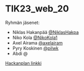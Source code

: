 # TIK23_web_20

Ryhmän jäsenet:  
- Niklas Hakanpää [@NiklasHakpa](https://github.com/NiklasHakpa)  
- Niko Kola [@NikoKola1](https://github.com/NikoKola1)  
- Axel Airama [@axelairam](https://github.com/axelairam)  
- Pyry Koskinen [@pilwk](https://github.com/pilwk)  
- Abdi @  
  
[Hackanplan linkki](https://app.hacknplan.com/p/201531)
